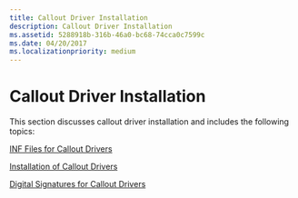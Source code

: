 ```yaml
---
title: Callout Driver Installation
description: Callout Driver Installation
ms.assetid: 5288918b-316b-46a0-bc68-74cca0c7599c
ms.date: 04/20/2017
ms.localizationpriority: medium
---
```


# Callout Driver Installation


This section discusses callout driver installation and includes the following topics:

[INF Files for Callout Drivers](inf-files-for-callout-drivers.md)

[Installation of Callout Drivers](installation-of-callout-drivers.md)

[Digital Signatures for Callout Drivers](digital-signatures-for-callout-drivers.md)

 

 





